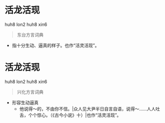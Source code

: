 # 活龙活现
huh8 lon2 huh8 xin6
> 东台方言词典
- 指十分生动、逼真的样子。也作“活灵活现”。

# 活龙活现
huh8 lon2 huh8 xin6
> 兴化方言词典
- 形容生动逼真
  - 他说得～的，不由你不信。|众人见大尹半日自言自语，说得～……人人吐舌，个个惊心。（《古今小说》十）|也作“活灵活现”。
